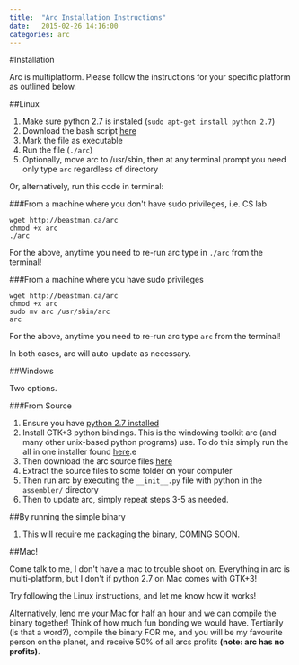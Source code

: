 ```yaml
---
title:  "Arc Installation Instructions"
date:   2015-02-26 14:16:00
categories: arc
---
```


#Installation

Arc is multiplatform. Please follow the instructions for your specific platform as outlined below.

##Linux

1. Make sure python 2.7 is instaled (`sudo apt-get install python 2.7`)
2. Download the bash script [here](/arc)
3. Mark the file as executable
4. Run the file (`./arc`)
5. Optionally, move arc to /usr/sbin, then at any terminal prompt you need only type `arc` regardless of directory

Or, alternatively, run this code in terminal:

###From a machine where you don't have sudo privileges, i.e. CS lab


```
wget http://beastman.ca/arc  
chmod +x arc  
./arc
```

For the above, anytime you need to re-run arc type in `./arc` from the terminal!

###From a machine where you have sudo privileges


```
wget http://beastman.ca/arc  
chmod +x arc  
sudo mv arc /usr/sbin/arc  
arc
```


For the above, anytime you need to re-run arc type `arc` from the terminal!

In both cases, arc will auto-update as necessary.

##Windows

Two options.

###From Source

1. Ensure you have [python 2.7 installed](https://www.python.org/download/releases/2.7/)
2. Install GTK+3 python bindings. This is the windowing toolkit arc (and many other unix-based python programs) use. To do this simply run the all in one installer found [here](http://sourceforge.net/projects/pygobjectwin32/files/pygi-aio-3.14.0_rev10-setup.exe/download).e
3. Then download the arc source files [here](/arc.zip)
4. Extract the source files to some folder on your computer
5. Then run arc by executing the `__init__.py` file with python in the `assembler/` directory
6. Then to update arc, simply repeat steps 3-5 as needed.

##By running the simple binary

1. This will require me packaging the binary, COMING SOON.

##Mac!

Come talk to me, I don't have a mac to trouble shoot on. Everything in arc is multi-platform, but I don't if python 2.7 on Mac comes with GTK+3!

Try following the Linux instructions, and let me know how it works!

Alternatively, lend me your Mac for half an hour and we can compile the binary together! Think of how much fun bonding we would have.
Tertiarily (is that a word?), compile the binary FOR me, and you will be my favourite person on the planet, and receive 50% of all arcs profits **(note: arc has no profits)**.
